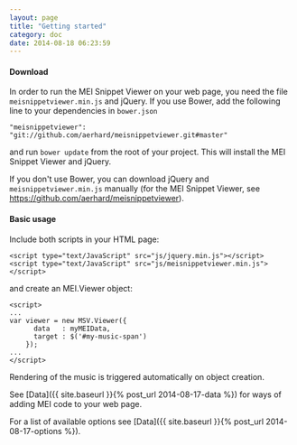 ```yaml
---
layout: page
title: "Getting started"
category: doc
date: 2014-08-18 06:23:59
---
```


#### Download

In order to run the MEI Snippet Viewer on your web page, you need the file `meisnippetviewer.min.js` and jQuery. 
If you use Bower, add the following line to your dependencies in `bower.json` 

```
"meisnippetviewer": "git://github.com/aerhard/meisnippetviewer.git#master"
```

and run `bower update` from the root of your project. This will install the MEI Snippet Viewer and jQuery.

If you don't use Bower, you can download jQuery and `meisnippetviewer.min.js` manually (for the MEI Snippet Viewer, see https://github.com/aerhard/meisnippetviewer).


#### Basic usage

Include both scripts in your HTML page:

```
<script type="text/JavaScript" src="js/jquery.min.js"></script>
<script type="text/JavaScript" src="js/meisnippetviewer.min.js"></script>
```

and create an MEI.Viewer object:
 
```
<script>
...
var viewer = new MSV.Viewer({ 
      data   : myMEIData,
      target : $('#my-music-span')
    });
...
</script>
```

Rendering of the music is triggered automatically on object creation. 

See [Data]({{ site.baseurl }}{% post_url 2014-08-17-data %}) for ways of adding MEI code to your web page. 

For a list of available options see [Data]({{ site.baseurl }}{% post_url 2014-08-17-options %}). 
